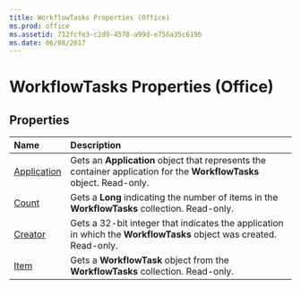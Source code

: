 ```yaml
---
title: WorkflowTasks Properties (Office)
ms.prod: office
ms.assetid: 712fcfe3-c2d9-4578-a99d-e756a35c619b
ms.date: 06/08/2017
---
```



# WorkflowTasks Properties (Office)

## Properties



|**Name**|**Description**|
|:-----|:-----|
|[Application](workflowtasks-application-property-office.md)|Gets an  **Application** object that represents the container application for the **WorkflowTasks** object. Read-only.|
|[Count](workflowtasks-count-property-office.md)|Gets a  **Long** indicating the number of items in the **WorkflowTasks** collection. Read-only.|
|[Creator](workflowtasks-creator-property-office.md)|Gets a 32-bit integer that indicates the application in which the  **WorkflowTasks** object was created. Read-only.|
|[Item](workflowtasks-item-property-office.md)|Gets a  **WorkflowTask** object from the **WorkflowTasks** collection. Read-only.|

